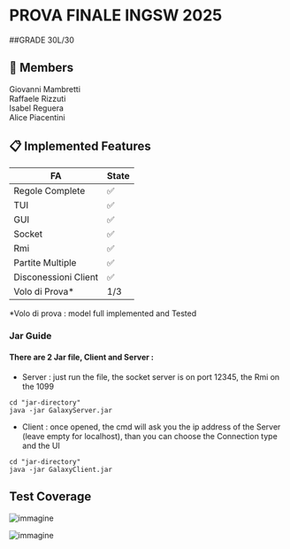 # PROVA FINALE INGSW 2025
##GRADE 30L/30
## 👥 Members

Giovanni Mambretti<br>
Raffaele Rizzuti <br>
Isabel Reguera <br>
Alice Piacentini 

## 📋 Implemented Features
| FA            | State |
| ------------- | ------------- |
| Regole Complete  | ✅  |
| TUI  | ✅  |
| GUI  | ✅  |
| Socket  | ✅  |
| Rmi  | ✅  |
|Partite Multiple | ✅  |
|Disconessioni Client | ✅  |
|Volo di Prova* | 1/3   |

*Volo di prova : model full implemented and Tested  

### Jar Guide
#### There are 2 Jar file, Client and Server :

* Server : just run the file, the socket server is on port 12345, the Rmi on the 1099

```
cd "jar-directory"
java -jar GalaxyServer.jar
```
* Client : once opened, the cmd will ask you the ip address of the Server (leave empty for localhost), than you can choose the Connection type and the UI

```
cd "jar-directory"
java -jar GalaxyClient.jar
```


## Test Coverage 

![immagine](https://github.com/user-attachments/assets/f539d773-b9d9-43f9-975b-7d7b1d337b4b)


![immagine](https://github.com/user-attachments/assets/31012900-a424-41fd-90c9-5e4d725d7063)


